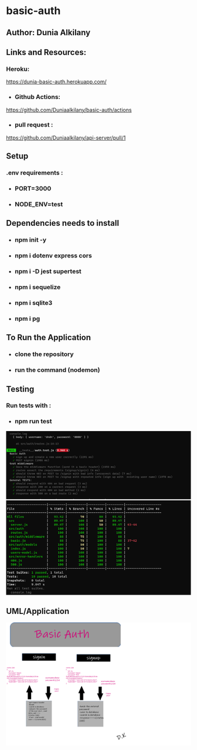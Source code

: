 # basic-auth

## Author: Dunia Alkilany 

## Links and Resources:
 ### Heroku:

https://dunia-basic-auth.herokuapp.com/



* ### Github Actions:

https://github.com/Duniaalkilany/basic-auth/actions

* ### pull request :
https://github.com/Duniaalkilany/api-server/pull/1




## Setup 
### .env requirements :
* ### PORT=3000
* ### NODE_ENV=test



## Dependencies needs to install
* ### npm init -y
* ### npm i dotenv express cors 
* ### npm i -D jest supertest 
* ### npm i sequelize 
* ### npm i sqlite3
* ### npm i pg

## To Run the Application
* ### clone the repository
* ### run the command (nodemon)

 ## Testing

### Run tests with :
 * ### npm run test

![img](/assets/test1.png)
![img](/assets/test2.png)

## UML/Application
![img](/assets/lab6.png)

